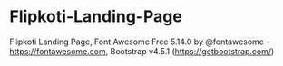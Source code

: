 # Flipkoti-Landing-Page
Flipkoti Landing Page, Font Awesome Free 5.14.0 by @fontawesome - https://fontawesome.com, Bootstrap v4.5.1 (https://getbootstrap.com/)
